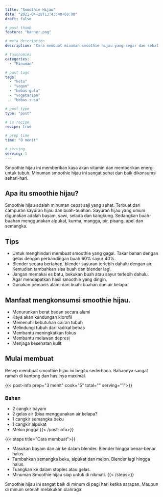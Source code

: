 ```yaml
---
title: "Smoothie Hijau"
date: "2021-04-28T13:43:40+00:00"
draft: false

# post thumb
feature: "banner.png"

# meta description
description: "Cara membuat minuman smoothie hijau yang segar dan sehat. Menu minuman diet keto dan vegan."

# taxonomies
categories:
  - "Minuman"

# post tags
tags:
  - "keto"
  - "vegan"
  - "bebas-gula"
  - "vegetarian"
  - "bebas-susu"

# post type
type: "post"

# is recipe
recipe: true

# prep time
time: "8 menit"

# serving
serving: 1
---
```

Smoothie hijau ini memberikan kaya akan vitamin dan memberikan energi untuk tubuh. Minuman smoothie hijau ini sangat sehat dan baik dikonsumsi sehari-hari.

## Apa itu smoothie hijau?

Smoothie hijau adalah minuman cepat saji yang sehat. Terbuat dari campuran sayuran hijau dan buah-buahan. Sayuran hijau yang umum digunakan adalah bayam, sawi, selada dan kangkung. Sedangkan buah-buahan menggunakan alpukat, kurma, mangga, pir, pisang, apel dan semangka.

## Tips

- Untuk menghindari membuat smoothie yang gagal. Takar bahan dengan gelas dengan perbandingan buah 60% sayur 40%.
- Blender secara bertahap, blender sayuran terlebih dahulu dengan air. Kemudian tambahkan sisa buah dan blender lagi.
- Jangan memakai es batu, bekukan buah atau sayur terlebih dahulu. Agar mendapatkan hasil smoothie yang dingin.
- Gunakan pemanis alami dari buah-buahan dan air kelapa.

## Manfaat mengkonsumsi smoothie hijau.

-   Menurunkan berat badan secara alami
-   Kaya akan kandungan klorofil
-   Memenuhi kebutuhan cairan tubuh
-   Melindungi tubuh dari radikal bebas
-   Membantu meningkatkan fokus
-   Membantu melawan depresi
-   Menjaga kesehatan kulit

## Mulai membuat

Resep membuat smoothie hijau ini begitu sederhana. Bahannya sangat ramah di kantong dan hasilnya maximal.

{{< post-info prep="3 menit" cook="5" total="" serving="1">}}

### Bahan

-   2 cangkir bayam
-   2 gelas air (bisa menggunakan air kelapa?
-   1 cangkir semangka beku
-   1 cangkir alpukat
-   Melon jingga
{{< /post-info>}}

{{< steps title="Cara membuat">}}
-   Masukan bayam dan air ke dalam blender. Blender hingga benar-benar halus.
-   Tambahkan semangka beku, alpukat dan melon. Blender lagi hingga halus.
-   Tuangkan ke dalam stoples atau gelas.
-   Minuman Smoothie hijau siap untuk di nikmati.
{{< /steps>}}

Smoothie hijau ini sangat baik di minum di pagi hari ketika sarapan. Maupun di minum setelah melakukan olahraga.
